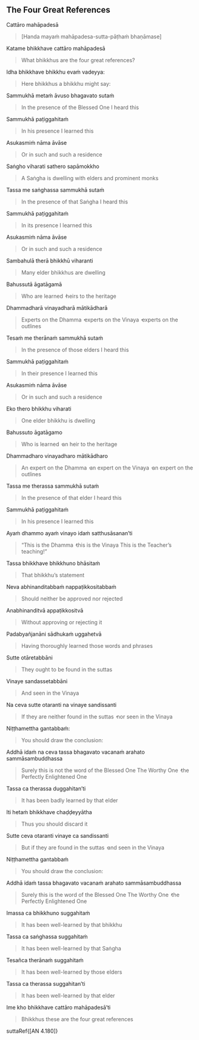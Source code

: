 ## The Four Great References<a id="four-great-references"></a>
Cattāro mahāpadesā

> [Handa mayaṁ mahāpadesa-sutta-pāṭhaṁ bhaṇāmase]

Katame bhikkhave cattāro mahāpadesā

<div class="english">

> What bhikkhus are the four great references?

</div>

Idha bhikkhave bhikkhu evaṁ vadeyya:

<div class="english">

> Here bhikkhus a bhikkhu might say:

</div>

Sammukhā metaṁ āvuso bhagavato sutaṁ

<div class="english">

> In the presence of the Blessed One I heard this

</div>

Sammukhā paṭiggahitaṁ

<div class="english">

> In his presence I learned this

</div>

Asukasmiṁ nāma āvāse

<div class="english">

> Or in such and such a residence

</div>

Saṅgho viharati sathero sapāmokkho

<div class="english">

> A Saṅgha is dwelling with elders and prominent monks

</div>

Tassa me saṅghassa sammukhā sutaṁ

<div class="english">

> In the presence of that Saṅgha I heard this

</div>

Sammukhā paṭiggahitaṁ

<div class="english">

> In its presence I learned this

</div>

Asukasmiṁ nāma āvāse

<div class="english">

> Or in such and such a residence

</div>

Sambahulā therā bhikkhū viharanti

<div class="english">

> Many elder bhikkhus are dwelling

</div>

Bahussutā āgatāgamā

<div class="english">

> Who are learned  ̓  heirs to the heritage

</div>

Dhammadharā vinayadharā mātikādharā

<div class="english">

> Experts on the Dhamma  ̓  experts on the Vinaya  ̓  experts on the outlines

</div>

Tesaṁ me therānaṁ sammukhā sutaṁ

<div class="english">

> In the presence of those elders I heard this

</div>

Sammukhā paṭiggahitaṁ

<div class="english">

> In their presence I learned this

</div>

Asukasmiṁ nāma āvāse

<div class="english">

> Or in such and such a residence

</div>

Eko thero bhikkhu viharati

<div class="english">

> One elder bhikkhu is dwelling

</div>

Bahussuto āgatāgamo

<div class="english">

> Who is learned  ̓  an heir to the heritage

</div>

Dhammadharo vinayadharo mātikādharo

<div class="english">

> An expert on the Dhamma  ̓  an expert on the Vinaya  ̓  an expert on the outlines

</div>

Tassa me therassa sammukhā sutaṁ

<div class="english">

> In the presence of that elder I heard this

</div>

Sammukhā paṭiggahitaṁ

<div class="english">

> In his presence I learned this

</div>

Ayaṁ dhammo ayaṁ vinayo idaṁ satthusāsanan’ti

<div class="english">

> “This is the Dhamma  ̓  this is the Vinaya
> This is the Teacher’s teaching!”

</div>

Tassa bhikkhave bhikkhuno bhāsitaṁ

<div class="english">

> That bhikkhu’s statement

</div>

Neva abhinanditabbaṁ nappaṭikkositabbaṁ

<div class="english">

> Should neither be approved nor rejected

</div>

Anabhinanditvā appaṭikkositvā

<div class="english">

> Without approving or rejecting it

</div>

Padabyañjanāni sādhukaṁ uggahetvā

<div class="english">

> Having thoroughly learned those words and phrases

</div>

Sutte otāretabbāni

<div class="english">

> They ought to be found in the suttas

</div>

Vinaye sandassetabbāni

<div class="english">

> And seen in the Vinaya

</div>

Na ceva sutte otaranti na vinaye sandissanti

<div class="english">

> If they are neither found in the suttas  ̓  nor seen in the Vinaya

</div>

Niṭṭhamettha gantabbaṁ:

<div class="english">

> You should draw the conclusion:

</div>

Addhā idaṁ na ceva tassa bhagavato vacanaṁ arahato sammāsambuddhassa

<div class="english">

> Surely this is not the word of the Blessed One
> The Worthy One  ̓  the Perfectly Enlightened One

</div>

Tassa ca therassa duggahitan’ti

<div class="english">

> It has been badly learned by that elder

</div>

Iti hetaṁ bhikkhave chaḍḍeyyātha

<div class="english">

> Thus you should discard it

</div>

Sutte ceva otaranti vinaye ca sandissanti

<div class="english">

> But if they are found in the suttas  ̓  and seen in the Vinaya

</div>

Niṭṭhamettha gantabbaṁ

<div class="english">

> You should draw the conclusion:

</div>

Addhā idaṁ tassa bhagavato vacanaṁ arahato sammāsambuddhassa

<div class="english">

> Surely this is the word of the Blessed One
> The Worthy One  ̓  the Perfectly Enlightened One

</div>

Imassa ca bhikkhuno suggahitaṁ

<div class="english">

> It has been well-learned by that bhikkhu

</div>

Tassa ca saṅghassa suggahitaṁ

<div class="english">

> It has been well-learned by that Saṅgha

</div>

Tesañca therānaṁ suggahitaṁ

<div class="english">

> It has been well-learned by those elders

</div>

Tassa ca therassa suggahitan’ti

<div class="english">

> It has been well-learned by that elder

</div>

Ime kho bhikkhave cattāro mahāpadesā’ti

<div class="english">

> Bhikkhus these are the four great references

</div>

suttaRef{[AN 4.180]}
